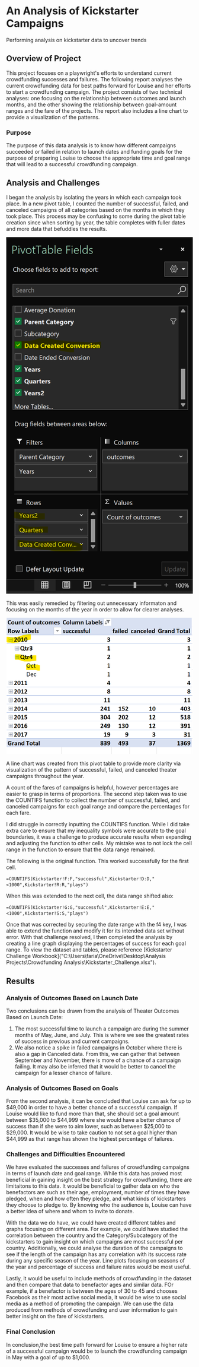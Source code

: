 # An Analysis of Kickstarter Campaigns
Performing analysis on kickstarter data to uncover trends
## Overview of Project
This project focuses on a playwright's efforts to understand current crowdfunding successes and failures. The following report analyses the current crowdfunding data for best paths forward for Louise and her efforts to start a crowdfunding campaign. The project consists of two technical analyses: one focusing on the relationship between outcomes and launch months, and the other showing the relationship between goal-amount ranges and the fare of the projects. The report also includes a line chart to provide a visualization of the patterns. 
### Purpose
The purpose of this data analysis is to know how different campaigns succeeded or failed in relation to launch dates and funding goals for the purpose of preparing Louise to choose the appropriate time and goal range that will lead to a successful crowdfunding campaign.
## Analysis and Challenges
I began the analysis by isolating the years in which each campaign took place. In a new pivot table, I counted the number of successful, failed, and canceled campaigns of all categories based on the months in which they took place. This process may be confusing to some during the pivot table creation since when sorting by year, the table completes with fuller dates and more data that befuddles the results. 

![Pivot Table Fields](Outcomes_vs_LaunchDate_PivotFields.png)

This was easily remedied by filtering out unnecessary informaton and focusing on the months of the year in order to allow for clearer analyses.

![Pivot Table Results](Outcovers_vs_LD_PivotChart.png)
 
A line chart was created from this pivot table to provide more clarity via visualization of the pattern of successful, failed, and canceled theater campaigns throughout the year.

A count of the fares of campaigns is helpful, however percentages are easier to grasp in terms of proportions. The second step taken was to use the COUNTIFS function to collect the number of successful, failed, and canceled campaigns for each goal range and compare the percentages for each fare. 

I did struggle in correctly inputting the COUNTIFS function. While I did take extra care to ensure that my inequality symbols were accurate to the goal boundaries, it was a challenge to produce accurate results when expanding and adjusting the function to other cells. My mistake was to not lock the cell range in the function to ensure that the data range remained.

The following is the original function. This worked successfully for the first cell.
```
=COUNTIFS(Kickstarter!F:F,"successful",Kickstarter!D:D,"<1000",Kickstarter!R:R,"plays")
```
When this was extended to the next cell, the data range shifted also:
```
=COUNTIFS(Kickstarter!G:G,"successful",Kickstarter!E:E,"<1000",Kickstarter!S:S,"plays")
```
Once that was corrected by securing the date range with the f4 key, I was able to extend the function and modify it for its intended data set without error. With that challenge resolved, I then completed the analysis by creating a line graph displaying the percentages of success for each goal range. To view the dataset and tables, please reference [Kickstarter Challenge Workbook]("C:\Users\faria\OneDrive\Desktop\Analysis Projects\Crowdfunding Analysis\Kickstarter_Challenge.xlsx").

## Results
### Analysis of Outcomes Based on Launch Date
Two conclusions can be drawn from the analysis of Theater Outcomes Based on Launch Date: 
1. The most successful time to launch a campaign are during the summer months of May, June, and July. This is where we see the greatest rates of success in previous and current campaigns.
2. We also notice a spike in failed campaigns in October where there is also a gap in Canceled data. From this, we can gather that between September and November, there is more of a chance of a campaign failing. It may also be inferred that it would be better to cancel the campaign for a lesser chance of failure.
### Analysis of Outcomes Based on Goals
From the second analysis, it can be concluded that Louise can ask for up to $49,000 in order to have a better chance of a successful campaign. If Louise would like to fund more than that, she should set a goal amount between $35,000 to $44,999 where she would have a better chance of success than if she were to aim lower, such as between $25,000 to $29,000. It would be wise to take caution to not set a goal higher than $44,999 as that range has shown the highest percentage of failures.
### Challenges and Difficulties Encountered
We have evaluated the successes and failures of crowdfunding campaigns in terms of launch date and goal range. While this data has proved most beneficial in gaining insight on the best strategy for crowdfunding, there are limitaitons to this data. It would be beneficial to gather data on who the benefactors are such as their age, employment, number of times they have pledged, when and how often they pledge, and what kinds of kickstarters they choose to pledge to. By knowing who the audience is, Louise can have a better idea of where and whom to invite to donate. 

With the data we do have, we could have created different tables and graphs focusing on different area. For example, we could have studied the correlation between the country and the Category/Subcategory of the kickstarters to gain insight on which campaigns are most successful per country. Additionally, we could analyse the duration of the campaigns to see if the length of the campaign has any correlation with its success rate during any specific season of the year. Line plots focusing on seasons of the year and percentage of success and failure rates would be most useful. 

Lastly, it would be useful to include methods of crowdfunding in the dataset and then compare that data to benefactor ages and similar data. FOr example, if a benefactor is between the ages of 30 to 45 and chooses Facebook as their most active social media, it would be wise to use social media as a method of promoting the campaign. We can use the data produced from methods of crowdfunding and user information to gain better insight on the fare of kickstarters.
### Final Conclusion
In conclusion,the best time path forward  for Louise to ensure a higher rate of a successful campaign would be to launch the crowdfunding campaign in May with a goal of up to $1,000. 